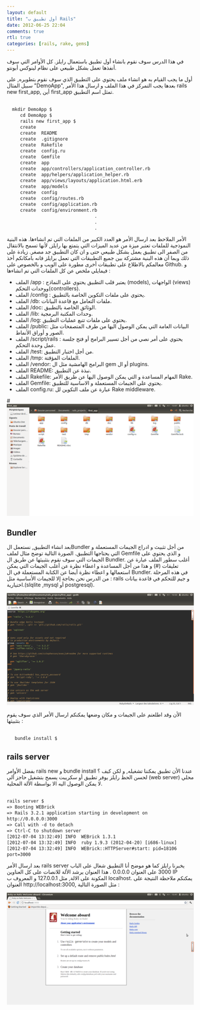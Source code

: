 ```yaml
---
layout: default
title: "أول تطبيق ب Rails"
date: 2012-06-25 22:04
comments: true
rtl: true
categories: [rails, rake, gems]
---
```

في هذا الدرس سوف نقوم بانشاء أول تطبيق باستعمال رايلز. كل الأوامر التي سوف أنفذها تعمل بشكل طبيعي على نظام لينوكس أبونتو.

أول ما يجب القيام به هو انشاء ملف يحتوي على التطبيق الذي سوف نقوم بتطويره, على سبيل المثال "DemoApp", بعدها يجب التمركز في هذا الملف و ارسال هذا الأمر rails new first_app, أين first_app تمثل اسم التطبيق.

 ```مقطع من الأوامر من أجل انشاء تطبيق  
      
   mkdir DemoApp $
      cd DemoApp $
      rails new first_app $
      create  
      create  README
      create  .gitignore
      create  Rakefile
      create  config.ru
      create  Gemfile
      create  app
      create  app/controllers/application_controller.rb
      create  app/helpers/application_helper.rb
      create  app/views/layouts/application.html.erb
      create  app/models
      create  config
      create  config/routes.rb
      create  config/application.rb
      create  config/environment.rb
                                  .
                                  .
                                  . 	
 ```




    
    
اﻷمر الملاحظ بعد ارسال الأمر هو العدد الكبير من الملفات التي تم انشاءها. هذه البنية النموذجية للملفات تعتبر ميزة من عديد الميزات التي يتمتع بها رايلز, لأنها تسمح بالانتقال من الصفر الى تطبيق يعمل بشكل طبيعي حتى و ان كان التطبيق جد مصغر. زيادة على ذلك وبما أن هذه البنية مشتركة بين جميع التطبيقات التي تعمل برايلز فانه بامكانكم أخذ معالمكم بالاطلاع على تطبيقات أخرى مطورة على الويب و بالخصوص على Github. و فيمايلي ملخص عن كل الملفات التي تم انشاءها :

- الملف /app : يعتبر قلب التطبيق يحتوي على النماذج (models), الواجهات (views) ووحدات التحكم(controllers).
- الملف /config : يحتوي على ملفات التكوين الخاصة بالتطبيق.
- الملف /db: ملفات التعامل مع قاعدة البيانات.
- الملف /doc: الوثائق الخاصة بالتطبيق.
- الملف /lib:  وحدات المكتبة البرمجية.
- الملف /log: يحتوي على ملفات تتبع عمليات التطبيق.
- الملف /public: البيانات العامة التي يمكن الوصول اليها من طرف المتصفحات مثل الصور و أوراق الأنماط.
- الملف /script/rails : يحتوي على أمر نصي من أجل تسيير البرامج أو  فتح جلسة عمل وحدة التحكم.
- الملف /test: من أجل اختبار التطبيق.
- الملف /tmp: الملفات المؤقتة.
- الملف /vendor: البرامج الهامشية مثل ال gem أو ال plugins.
- الملف README: نبذة عن التطبيق.
- الملف Rakefile: المهام المساعدة و التي يمكن الوصول اليها عن طريق الأمر Rake.
- الملف Gemfile: يحتوي على الجيمات المستعملة و الاساسية للتطبيق.
- الملف config.ru: عبارة عن ملف التكوين لل Rake middleware.


#<img src="/images/application_view.png" title="البنية النموذجية للتطبيق بواسطة رايلز"/>


Bundler
------------- 
بعد انشاء التطبيق, نستعمل الBundler من أجل تثبيث و ادراج الجيمات المستعملة و التي يحتاجها التطبيق. الصورة التالية توضح مثال لملف Gemfile و الذي يحتوي على الجيمات التي سوف نقوم بتثبيثها عن طريق ال Bundler. أغلب سطور الملف عبارة عن تعليقات (#) و هذا من أجل المساعدة و اعطاء نظرة عن أغلب الجيمات التي يمكن استعمالها و اعطاء نظرة أيضا عن الكتابة المستعملة في ال Bundler. في هذه المرحلة من الدرس نحن  بحاجة إلا للجيمات الأساسية مثل : rails و جيم للتحكم في قاعدة بيانات اختيارية.(slqlite ,mysql أو postgresql).


<img src="/images/geditgemfile.png" title="الملف Gemfile عند فتحه لأول مرة"/>

اﻷن وقد اطلعتم على الجيمات و مكان وضعها يمكنكم ارسال اﻷمر الذي سوف يقوم بتثبيثها  : 

						             
```
      
   bundle install $

```


rails server
-------------

بفضل الأوامر rails new و bundle install عندنا الأن تطبيق يمكننا تشغيله, و لكن كيف ؟ لحسن الحظ رايلز يوفر تطبيق أو سكريبت يسمح بتشغيل حاجز ألي (web server) محلي لا يمكن الوصول اليه الا بواسطة اﻷلة المحلية.

```

rails server $
=> Booting WEBrick
=> Rails 3.2.1 application starting in development on http://0.0.0.0:3000
=> Call with -d to detach
=> Ctrl-C to shutdown server
[2012-07-04 13:32:49] INFO  WEBrick 1.3.1
[2012-07-04 13:32:49] INFO  ruby 1.9.3 (2012-04-20) [i686-linux]
[2012-07-04 13:32:49] INFO  WEBrick::HTTPServer#start: pid=18106 port=3000

```


بعد ارسال الأمر rails server يخبرنا رايلز كما هو موضح أنا التطبيق شغال على الباب 3000 على العنوان 0.0.0.0 . هذا العنوان يرشد الألة للانصات على كل العناوين IP المكونة على الالة, مثل 127.0.0.1 و المعروف ب localhost. يمكنكم ملاحظة النتيجة على العنوان http://localhost:3000, مثل الصورة التالية :


<img src="/images/railsserver.png" title="صفحة البداية بعد تشغيل الحاجز الالي"/>
